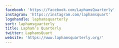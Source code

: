 ```yaml
---
facebook: 'https://facebook.com/LaphamsQuarterly'
instagram: 'https://instagram.com/laphamsquart'
logohandle: laphamsquarterly
sort: laphamsquarterly
title: Lapham’s Quarterly
twitter: LaphamsQuart
website: 'https://www.laphamsquarterly.org/'
---
```

